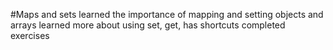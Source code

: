 #Maps and sets
learned the importance of mapping and setting objects and arrays
learned more about using set, get, has shortcuts
completed exercises
